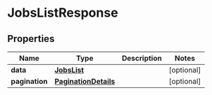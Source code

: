 # JobsListResponse

## Properties
Name | Type | Description | Notes
------------ | ------------- | ------------- | -------------
**data** | [**JobsList**](JobsList.md) |  |  [optional]
**pagination** | [**PaginationDetails**](PaginationDetails.md) |  |  [optional]
